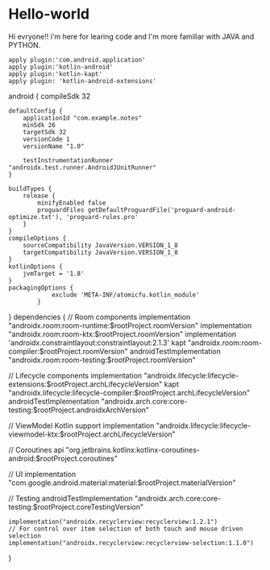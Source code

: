 # Hello-world
Hi  evryone!!
i'm here for learing code and I'm more familiar with JAVA and PYTHON.

    apply plugin:'com.android.application'
    apply plugin:'kotlin-android'
    apply plugin:'kotlin-kapt'
    apply plugin: 'kotlin-android-extensions'



android {
    compileSdk 32

    defaultConfig {
        applicationId "com.example.notes"
        minSdk 26
        targetSdk 32
        versionCode 1
        versionName "1.0"

        testInstrumentationRunner "androidx.test.runner.AndroidJUnitRunner"
    }

    buildTypes {
        release {
            minifyEnabled false
            proguardFiles getDefaultProguardFile('proguard-android-optimize.txt'), 'proguard-rules.pro'
        }
    }
    compileOptions {
        sourceCompatibility JavaVersion.VERSION_1_8
        targetCompatibility JavaVersion.VERSION_1_8
    }
    kotlinOptions {
        jvmTarget = '1.8'
    }
    packagingOptions {
                exclude 'META-INF/atomicfu.kotlin_module'
            }

}
dependencies {
// Room components
    implementation "androidx.room:room-runtime:$rootProject.roomVersion"
    implementation "androidx.room:room-ktx:$rootProject.roomVersion"
    implementation 'androidx.constraintlayout:constraintlayout:2.1.3'
    kapt "androidx.room:room-compiler:$rootProject.roomVersion"
    androidTestImplementation "androidx.room:room-testing:$rootProject.roomVersion"

// Lifecycle components
    implementation "androidx.lifecycle:lifecycle-extensions:$rootProject.archLifecycleVersion"
    kapt "androidx.lifecycle:lifecycle-compiler:$rootProject.archLifecycleVersion"
    androidTestImplementation "androidx.arch.core:core-testing:$rootProject.androidxArchVersion"

// ViewModel Kotlin support
    implementation "androidx.lifecycle:lifecycle-viewmodel-ktx:$rootProject.archLifecycleVersion"

// Coroutines
    api "org.jetbrains.kotlinx:kotlinx-coroutines-android:$rootProject.coroutines"

// UI
    implementation "com.google.android.material:material:$rootProject.materialVersion"

// Testing
    androidTestImplementation "androidx.arch.core:core-testing:$rootProject.coreTestingVersion"

    implementation("androidx.recyclerview:recyclerview:1.2.1")
    // For control over item selection of both touch and mouse driven selection
    implementation("androidx.recyclerview:recyclerview-selection:1.1.0")
}

